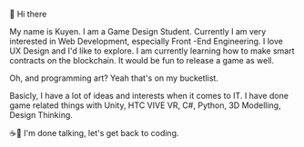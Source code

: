   🌸 Hi there 

  My name is Kuyen. I am a Game Design Student. 
  Currently I am very interested in Web Development, especially Front -End Engineering.
  I love UX Design and I'd like to explore.
  I am currently learning how to make smart contracts on the blockchain. 
  It would be fun to release a game as well.
  
  Oh, and programming art? Yeah that's on my bucketlist.
  
  Basicly, I have a lot of ideas and interests when it comes to IT.
  I have done game related things with Unity, HTC VIVE VR, C#, Python, 3D Modelling, Design Thinking.
  
  ☕🍪 I'm done talking, let's get back to coding.
  
  

<!--
**kuyencode/kuyencode** is a ✨ _special_ ✨ repository because its `README.md` (this file) appears on your GitHub profile.

Here are some ideas to get you started:

- 🔭 I’m currently working on ...
- 🌱 I’m currently learning ...
- 👯 I’m looking to collaborate on ...
- 🤔 I’m looking for help with ...
- 💬 Ask me about ...
- 📫 How to reach me: ...
- 😄 Pronouns: ...
- ⚡ Fun fact: ...
-->
